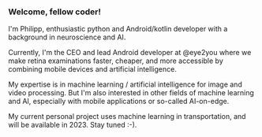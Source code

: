 ### Welcome, fellow coder!
I'm Philipp, enthusiastic python and Android/kotlin developer with a background in neuroscience and AI.

Currently, I'm the CEO and lead Android developer at @eye2you where we make retina examinations faster, cheaper, and more accessible by combining mobile devices and artificial intelligence.

My expertise is in machine learning / artificial intelligence for image and video processing. But I'm also interested in other fields of machine learning and AI, especially with mobile applications or so-called AI-on-edge. 

My current personal project uses machine learning in transportation, and will be available in 2023. Stay tuned :-).

<!--
**phillies/phillies** is a ✨ _special_ ✨ repository because its `README.md` (this file) appears on your GitHub profile.

Here are some ideas to get you started:

- 🔭 I’m currently working on ...
- 🌱 I’m currently learning ...
- 👯 I’m looking to collaborate on ...
- 🤔 I’m looking for help with ...
- 💬 Ask me about ...
- 📫 How to reach me: ...
- 😄 Pronouns: ...
- ⚡ Fun fact: ...
-->
